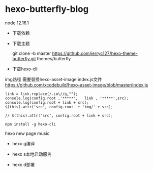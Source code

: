 # hexo-butterfly-blog

node 12.16.1
- 下载依赖

- 下载主题

  git clone -b master https://github.com/jerryc127/hexo-theme-butterfly.git themes/butterfly

- 下载hexo-cli

img路径
需要替换hexo-asset-image index.js文件
https://github.com/xcodebuild/hexo-asset-image/blob/master/index.js

```
link = link.replace(/.io\//g,"");
console.log(config.root ,'*****',   link , '*****',src);
console.log(config.root + link + src);
$(this).attr('src', config.root  + 'img/' + src);

// $(this).attr('src', config.root + link + src);
```



  ```
  npm install -g hexo-cli
  ```

hexo new page music

- hexo g编译

- hexo s本地启动服务

- hexo d部署